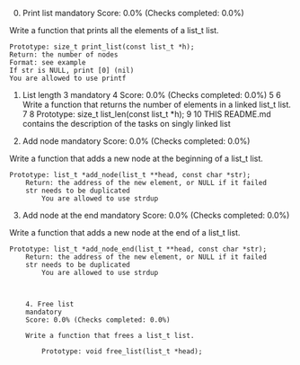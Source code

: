 
0. Print list
mandatory
Score: 0.0% (Checks completed: 0.0%)

Write a function that prints all the elements of a list_t list.

    Prototype: size_t print_list(const list_t *h);
    Return: the number of nodes
    Format: see example
    If str is NULL, print [0] (nil)
    You are allowed to use printf


1. List length
  3 mandatory
    4 Score: 0.0% (Checks completed: 0.0%)
      5
        6 Write a function that returns the number of elements in a linked list_t list.
	  7
	    8     Prototype: size_t list_len(const list_t *h);
	      9
	       10 THIS README.md contains the description of the tasks on singly linked list


2. Add node
mandatory
Score: 0.0% (Checks completed: 0.0%)

Write a function that adds a new node at the beginning of a list_t list.

    Prototype: list_t *add_node(list_t **head, const char *str);
        Return: the address of the new element, or NULL if it failed
	    str needs to be duplicated
	        You are allowed to use strdup



3. Add node at the end
mandatory
Score: 0.0% (Checks completed: 0.0%)

Write a function that adds a new node at the end of a list_t list.

    Prototype: list_t *add_node_end(list_t **head, const char *str);
        Return: the address of the new element, or NULL if it failed
	    str needs to be duplicated
	        You are allowed to use strdup



		4. Free list
		mandatory
		Score: 0.0% (Checks completed: 0.0%)

		Write a function that frees a list_t list.

		    Prototype: void free_list(list_t *head);

